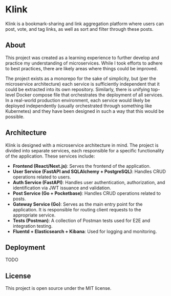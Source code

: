 # Klink

Klink is a bookmark-sharing and link aggregation platform where users can post, vote, and tag links, as well as sort and filter through these posts.

## About    

This project was created as a learning experience to further develop and practice my understanding of microservices. While I took efforts to adhere to best practices, there are likely areas where things could be improved.

The project exists as a monorepo for the sake of simplicity, but (per the microservice architecture) each service is sufficiently independent that it could be extracted into its own repository. Similarly, there is unifying top-level Docker compose file that orchestrates the deployment of all services. In a real-world production environment, each service would likely be deployed independently (usually orchestrated through something like Kubernetes) and they have been designed in such a way that this would be possible.


## Architecture

Klink is designed with a microservice architecture in mind. The project is divided into separate services, each responsible for a specific functionality of the application. These services include:

* **Frontend (React/Next.js)**: Serves the frontend of the application.
* **User Service (FastAPI and SQLAlchemy + PostgreSQL)**: Handles CRUD operations related to users.
* **Auth Service (FastAPI)**: Handles user authentication, authorization, and identification via JWT issuance and validation.
* **Post Service (Go + Pocketbase)**: Handles CRUD operations related to posts.
* **Gateway Service (Go)**: Serves as the main entry point for the application. It is responsible for routing client requests to the appropriate service.
* **Tests (Postman)**: A collection of Postman tests used for E2E and integration testing.
* **Fluentd + Elasticsearch + Kibana**: Used for logging and monitoring.



## Deployment

TODO


## License

This project is open source under the MIT license.
